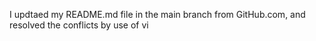 I updtaed my README.md file in the main branch from GitHub.com, and resolved the conflicts by use of vi
